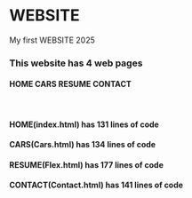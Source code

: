 # WEBSITE
My first WEBSITE 2025
<br>
<h3>This website has 4 web pages</h3>
<h4>HOME CARS RESUME CONTACT</h4><br>
<h4>HOME(index.html) has 131 lines of code </h4>
<h4>CARS(Cars.html) has 134 lines of code </h4>
<h4>RESUME(Flex.html) has 177 lines of code </h4>
<h4>CONTACT(Contact.html) has 141 lines of code </h4>

